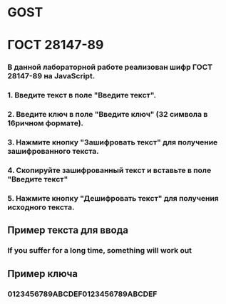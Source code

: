 # GOST
<h1>ГОСТ 28147-89</h1>
<h3>В данной лабораторной работе реализован шифр ГОСТ 28147-89 на JavaScript.</h3>

<h3>1. Введите текст в поле "Введите текст".</h3>
<h3>2. Введите ключ в поле "Введите ключ" (32 символа в 16ричном формате).</h3>
<h3>3. Нажмите кнопку "Зашифровать текст" для получение зашифрованного текста.</h3>
<h3>4. Скопируйте зашифрованный текст и вставьте в поле "Введите текст"</h3>
<h3>5. Нажмите кнопку "Дешифровать текст" для получения исходного текста.</h3>

<h2>Пример текста для ввода</h2>
<h3>If you suffer for a long time, something will work out</h3>

<h2>Пример ключа</h2>
<h3>0123456789ABCDEF0123456789ABCDEF</h3>
